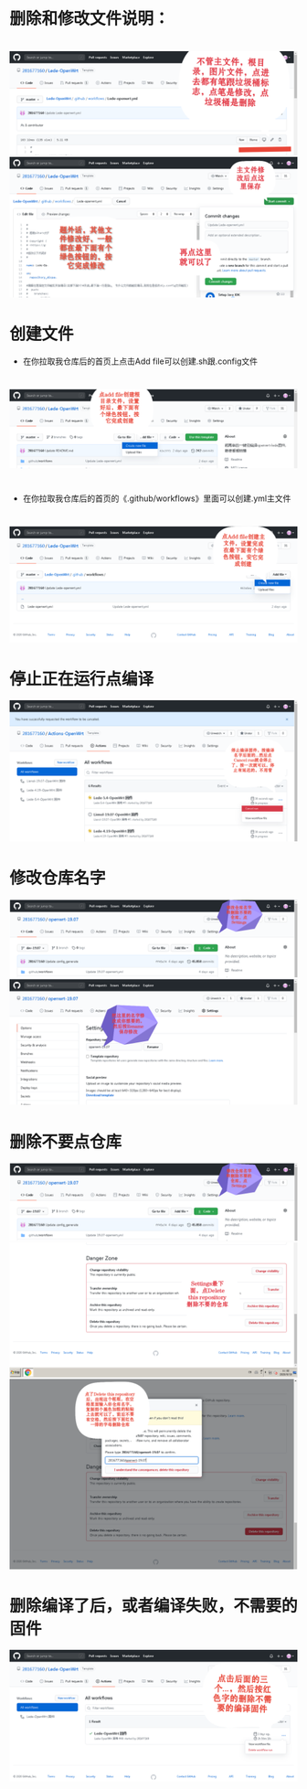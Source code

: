 # 删除和修改文件说明：
#
![xm1](doc/s1.png)
![xm1](doc/s2.png)
#
#
#
# 创建文件
- 在你拉取我仓库后的首页上点击Add file可以创建.sh跟.config文件
#
![xm1](doc/s4.png)
#
#
#
- 在你拉取我仓库后的首页的《.github/workflows》里面可以创建.yml主文件
#
![xm1](doc/s3.png)
#
#
#
# 停止正在运行点编译
![xm1](doc/s6.png)
#
#
#
# 修改仓库名字
![xm1](doc/s7.png)
![xm1](doc/s8.png)
#
#
#
# 删除不要点仓库
![xm1](doc/s7.png)
![xm1](doc/s9.png)
![xm1](doc/s10.png)
#
#
#
#
# 删除编译了后，或者编译失败，不需要的固件
![xm1](doc/s5.png)

